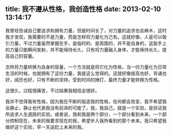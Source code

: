 title: 我不遵从性格，我创造性格
date: 2013-02-10 13:14:17
---

我曾经告诫自己要追求和拥有力量，但是时间长了，对力量的追求也会麻木，这时我才发现，我需要的不是力量，而是怎样将力量化为己有。这就好像，人是可以吸引力量，不过力量虽然掌握在手，是临时的、是周围的，并不是自身的，这股手上的力量只能瞬间发射，并不能保持长久，只有将力量融入身体，才能保持长久，提高自己的容量。

怎样将力量转换为自身的容量，一个方法就是将它化为性格，当一份力量化为日常生活的时候，也就拥有了这份力量，我是这么觉得的。这就好像提高也好，背诵也好，阅历也好，只有不断的坚持，受到时间的捶打，最终力量才能转换为性格。

这很久，过程很痛苦，不过结果我相信会很好。

我并不觉得我有性格，因为我在不断的锻造我的性格，任何都会改变，我不希望我会静止，静止也代表我没有前进的可能了。我，我自己，就是一个实验，是验证我所追求人生道路的实验。或者说，我和我是两个部分，一个部分看到未来，一个部分控制现在，未来的我要求现在的我，希望步入我所看到的那个未来。我只希望我做好这个实验，早一天追赶上未来的我。
